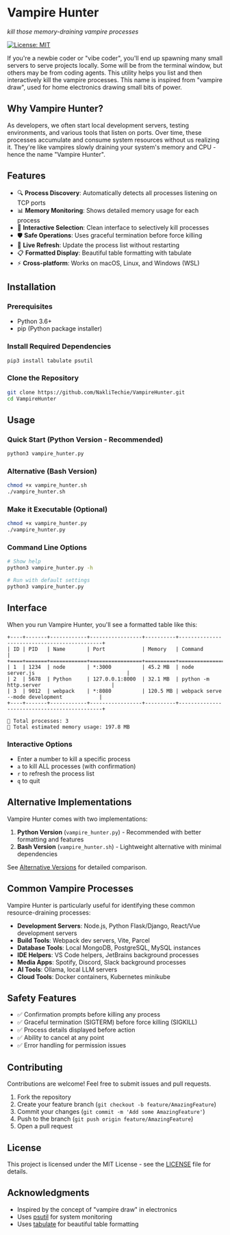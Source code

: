 # Vampire Hunter

_kill those memory-draining vampire processes_

[![License: MIT](https://img.shields.io/badge/License-MIT-yellow.svg)](https://opensource.org/licenses/MIT)

If you're a newbie coder or "vibe coder", you'll end up spawning many small servers to serve projects locally. Some will be from the terminal window, but others may be from coding agents. This utility helps you list and then interactively kill the vampire processes. This name is inspired from "vampire draw", used for home electronics drawing small bits of power.

## Why Vampire Hunter?

As developers, we often start local development servers, testing environments, and various tools that listen on ports. Over time, these processes accumulate and consume system resources without us realizing it. They're like vampires slowly draining your system's memory and CPU - hence the name "Vampire Hunter".

## Features

- 🔍 **Process Discovery**: Automatically detects all processes listening on TCP ports
- 📊 **Memory Monitoring**: Shows detailed memory usage for each process
- 🎯 **Interactive Selection**: Clean interface to selectively kill processes
- 🛡️ **Safe Operations**: Uses graceful termination before force killing
- 🔄 **Live Refresh**: Update the process list without restarting
- 📋 **Formatted Display**: Beautiful table formatting with tabulate
- ⚡ **Cross-platform**: Works on macOS, Linux, and Windows (WSL)

## Installation

### Prerequisites

- Python 3.6+
- pip (Python package installer)

### Install Required Dependencies

```bash
pip3 install tabulate psutil
```

### Clone the Repository

```bash
git clone https://github.com/NakliTechie/VampireHunter.git
cd VampireHunter
```

## Usage

### Quick Start (Python Version - Recommended)

```bash
python3 vampire_hunter.py
```

### Alternative (Bash Version)

```bash
chmod +x vampire_hunter.sh
./vampire_hunter.sh
```

### Make it Executable (Optional)

```bash
chmod +x vampire_hunter.py
./vampire_hunter.py
```

### Command Line Options

```bash
# Show help
python3 vampire_hunter.py -h

# Run with default settings
python3 vampire_hunter.py
```

## Interface

When you run Vampire Hunter, you'll see a formatted table like this:

```
+----+-------+------------+-----------------+----------+---------------------------------------------+
| ID | PID   | Name       | Port            | Memory   | Command                                     |
+====+=======+============+=================+==========+=============================================+
| 1  | 1234  | node       | *:3000          | 45.2 MB  | node server.js                              |
| 2  | 5678  | Python     | 127.0.0.1:8000  | 32.1 MB  | python -m http.server                       |
| 3  | 9012  | webpack    | *:8080          | 120.5 MB | webpack serve --mode development            |
+----+-------+------------+-----------------+----------+---------------------------------------------+

🔹 Total processes: 3
🔹 Total estimated memory usage: 197.8 MB
```

### Interactive Options

- Enter a number to kill a specific process
- `a` to kill ALL processes (with confirmation)
- `r` to refresh the process list
- `q` to quit

## Alternative Implementations

Vampire Hunter comes with two implementations:

1. **Python Version** (`vampire_hunter.py`) - Recommended with better formatting and features
2. **Bash Version** (`vampire_hunter.sh`) - Lightweight alternative with minimal dependencies

See [Alternative Versions](docs/alternatives.md) for detailed comparison.

## Common Vampire Processes

Vampire Hunter is particularly useful for identifying these common resource-draining processes:

- **Development Servers**: Node.js, Python Flask/Django, React/Vue development servers
- **Build Tools**: Webpack dev servers, Vite, Parcel
- **Database Tools**: Local MongoDB, PostgreSQL, MySQL instances
- **IDE Helpers**: VS Code helpers, JetBrains background processes
- **Media Apps**: Spotify, Discord, Slack background processes
- **AI Tools**: Ollama, local LLM servers
- **Cloud Tools**: Docker containers, Kubernetes minikube

## Safety Features

- ✅ Confirmation prompts before killing any process
- ✅ Graceful termination (SIGTERM) before force killing (SIGKILL)
- ✅ Process details displayed before action
- ✅ Ability to cancel at any point
- ✅ Error handling for permission issues

## Contributing

Contributions are welcome! Feel free to submit issues and pull requests.

1. Fork the repository
2. Create your feature branch (`git checkout -b feature/AmazingFeature`)
3. Commit your changes (`git commit -m 'Add some AmazingFeature'`)
4. Push to the branch (`git push origin feature/AmazingFeature`)
5. Open a pull request

## License

This project is licensed under the MIT License - see the [LICENSE](LICENSE) file for details.

## Acknowledgments

- Inspired by the concept of "vampire draw" in electronics
- Uses [psutil](https://github.com/giampaolo/psutil) for system monitoring
- Uses [tabulate](https://github.com/astanin/python-tabulate) for beautiful table formatting